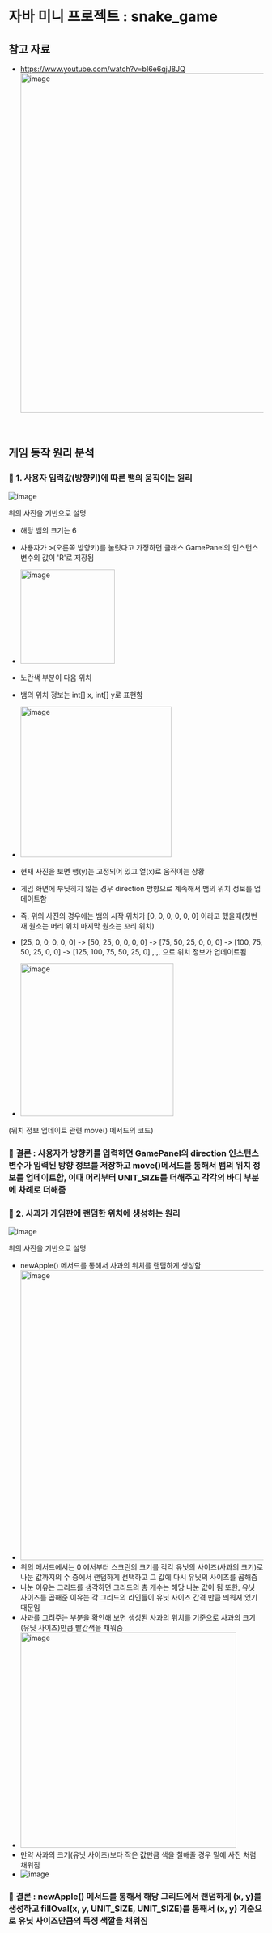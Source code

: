 
# 자바 미니 프로젝트 : snake_game

## 참고 자료
- https://www.youtube.com/watch?v=bI6e6qjJ8JQ
  <img width="671" alt="image" src="https://github.com/jongheonleee/snake_game/assets/87258372/21cfcaaa-2984-4ca9-b015-19284231b119">
<br/>



## 게임 동작 원리 분석

### 📌 1. 사용자 입력값(방향키)에 따른 뱀의 움직이는 원리
![image](https://github.com/jongheonleee/snake_game/assets/87258372/90ea4769-f988-44d9-82b0-a1e8446e7dfa)

위의 사진을 기반으로 설명
- 해당 뱀의 크기는 6
- 사용자가 >(오른쪽 방향키)를 눌렀다고 가정하면 클래스 GamePanel의 인스턴스 변수의 값이 'R'로 저장됨
- <img width="186" alt="image" src="https://github.com/jongheonleee/snake_game/assets/87258372/d5f0369c-1672-418a-ad6d-19de37071a88">

- 노란색 부분이 다음 위치
- 뱀의 위치 정보는 int[] x, int[] y로 표현함
- <img width="298" alt="image" src="https://github.com/jongheonleee/snake_game/assets/87258372/1c39c365-f5e3-47a6-aa97-e16d29aac6b9">
- 현재 사진을 보면 행(y)는 고정되어 있고 열(x)로 움직이는 상황
- 게임 화면에 부딪히지 않는 경우 direction 방향으로 계속해서 뱀의 위치 정보를 업데이트함
- 즉, 위의 사진의 경우에는 뱀의 시작 위치가 [0, 0, 0, 0, 0, 0] 이라고 했을때(첫번재 원소는 머리 위치 마지막 원소는 꼬리 위치)
- [25, 0, 0, 0, 0, 0] -> [50, 25, 0, 0, 0, 0] -> [75, 50, 25, 0, 0, 0] -> [100, 75, 50, 25, 0, 0] -> [125, 100, 75, 50, 25, 0] ,,,, 으로 위치 정보가 업데이트됨
- <img width="302" alt="image" src="https://github.com/jongheonleee/snake_game/assets/87258372/b6072dff-83c1-4ee6-96a3-ddd9f5e3ae68">
(위치 정보 업데이트 관련 move() 메서드의 코드)

### 📝 결론 : 사용자가 방향키를 입력하면 GamePanel의 direction 인스턴스 변수가 입력된 방향 정보를 저장하고 move()메서드를 통해서 뱀의 위치 정보를 업데이트함, 이때 머리부터 UNIT_SIZE를 더해주고 각각의 바디 부분에 차례로 더해줌



### 📌 2. 사과가 게임판에 랜덤한 위치에 생성하는 원리
![image](https://github.com/jongheonleee/snake_game/assets/87258372/15f6cffb-3f6f-4c8a-85fa-842bb520a27a)

위의 사진을 기반으로 설명
-  newApple() 메서드를 통해서 사과의 위치를 랜덤하게 생성함
- <img width="573" alt="image" src="https://github.com/jongheonleee/snake_game/assets/87258372/f493f9d5-9ea3-4b7c-9756-b43d0232c238">
- 위의 메서드에서는 0 에서부터 스크린의 크기를 각각 유닛의 사이즈(사과의 크기)로 나눈 값까지의 수 중에서 랜덤하게 선택하고 그 값에 다시 유닛의 사이즈를 곱해줌
- 나눈 이유는 그리드를 생각하면 그리드의 총 개수는 해당 나눈 값이 됨 또한, 유닛 사이즈를 곱해준 이유는 각 그리드의 라인들이 유닛 사이즈 간격 만큼 띄워져 있기 때문임
- 사과를 그려주는 부분을 확인해 보면 생성된 사과의 위치를 기준으로 사과의 크기(유닛 사이즈)만큼 빨간색을 채워줌
- <img width="426" alt="image" src="https://github.com/jongheonleee/snake_game/assets/87258372/ab37e918-fa6d-4b49-bd53-51508a340a7b">
- 만약 사과의 크기(유닛 사이즈)보다 작은 값만큼 색을 칠해줄 경우 밑에 사진 처럼 채워짐
- ![image](https://github.com/jongheonleee/snake_game/assets/87258372/72189ff2-3510-41d3-a1dd-596b7323053d)

### 📝 결론 : newApple() 메서드를 통해서 해당 그리드에서 랜덤하게 (x, y)를 생성하고 fillOval(x, y, UNIT_SIZE, UNIT_SIZE)를 통해서 (x, y) 기준으로 유닛 사이즈만큼의 특정 색깔을 채워짐
